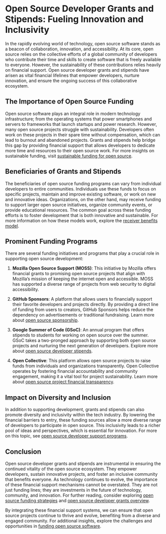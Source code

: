 # Open Source Developer Grants and Stipends: Fueling Innovation and Inclusivity

In the rapidly evolving world of technology, open source software stands as a beacon of collaboration, innovation, and accessibility. At its core, open source relies on the collective efforts of a global community of developers who contribute their time and skills to create software that is freely available to everyone. However, the sustainability of these contributions relies heavily on financial support. Open source developer grants and stipends have arisen as vital financial lifelines that empower developers, nurture innovation, and ensure the ongoing success of this collaborative ecosystem.

## The Importance of Open Source Funding

Open source software plays an integral role in modern technology infrastructure; from the operating systems that power smartphones and servers to frameworks that launch startups and power research. However, many open source projects struggle with sustainability. Developers often work on these projects in their spare time without compensation, which can lead to burnout and abandoned projects. Grants and stipends help bridge this gap by providing financial support that allows developers to dedicate more time and resources to their open source work. For more insights on sustainable funding, visit [sustainable funding for open source](https://www.license-token.com/wiki/sustainable-funding-for-open-source).

## Beneficiaries of Grants and Stipends

The beneficiaries of open source funding programs can vary from individual developers to entire communities. Individuals use these funds to focus on specific projects, maintain and improve existing software, or work on new and innovative ideas. Organizations, on the other hand, may receive funding to support larger open source initiatives, organize community events, or provide educational resources. The common goal across these funding efforts is to foster development that is both innovative and sustainable. For more information on how these models work, explore the [receiver benefits model](https://www.license-token.com/wiki/receiver-benefits-model).

## Prominent Funding Programs

There are several funding initiatives and programs that play a crucial role in supporting open source development:

1. **Mozilla Open Source Support (MOSS)**: This initiative by Mozilla offers financial grants to promising open source projects that align with Mozilla’s mission of keeping the internet open and accessible. MOSS has supported a diverse range of projects from web security to digital accessibility.

2. **GitHub Sponsors**: A platform that allows users to financially support their favorite developers and projects directly. By providing a direct line of funding from users to creators, GitHub Sponsors helps reduce the dependency on advertisements or traditional fundraising. Learn more about [open source sponsorship](https://www.license-token.com/wiki/open-source-sponsorship).

3. **Google Summer of Code (GSoC)**: An annual program that offers stipends to students for working on open source over the summer. GSoC takes a two-pronged approach by supporting both open source projects and nurturing the next generation of developers. Explore more about [open source developer stipends](https://www.license-token.com/wiki/open-source-developer-stipends).

4. **Open Collective**: This platform allows open source projects to raise funds from individuals and organizations transparently. Open Collective operates by fostering financial accountability and community engagement, making it a vital tool for project sustainability. Learn more about [open source project financial transparency](https://www.license-token.com/wiki/open-source-project-financial-transparency).

## Impact on Diversity and Inclusion

In addition to supporting development, grants and stipends can also promote diversity and inclusivity within the tech industry. By lowering the financial barriers to entry, these funding sources allow a more diverse range of developers to participate in open source. This inclusivity leads to a richer pool of ideas and perspectives, which is essential for innovation. For more on this topic, see [open source developer support programs](https://www.license-token.com/wiki/open-source-developer-support-programs).

## Conclusion

Open source developer grants and stipends are instrumental in ensuring the continued vitality of the open source ecosystem. They empower developers, sustain innovative projects, and foster an inclusive community that benefits everyone. As technology continues to evolve, the importance of these financial support mechanisms cannot be overstated. They are not just funding lines; they are investments in the future of technology, community, and innovation. For further reading, consider exploring [open source funding strategies](https://www.license-token.com/wiki/open-source-funding-strategies) and [open source developer grants overview](https://www.license-token.com/wiki/open-source-developer-grants-overview).

By integrating these financial support systems, we can ensure that open source projects continue to thrive and evolve, benefiting from a diverse and engaged community. For additional insights, explore the challenges and opportunities in [funding open source software](https://www.license-token.com/wiki/funding-open-source-software).